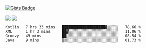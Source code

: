 

[![Gists Badge](https://badges.pufler.dev/gists/esabook)](https://gist.github.com/mine) 
<p>
<img align="center" src="https://github-readme-stats.anuraghazra1.vercel.app/api/top-langs/?username=esabook&layout=compact&theme=merko&count_private=true&langs_count=20"/>
<img align="center" src="https://github-readme-stats.anuraghazra1.vercel.app/api?username=esabook&show_icons=true&include_all_commits=true&theme=merko&count_private=true&custom_title=Github stats"/>
</p>
<!--START_SECTION:waka-->

```text
Kotlin   7 hrs 33 mins   ███████████████████▓░░░░░   78.66 %
XML      1 hr 3 mins     ██▓░░░░░░░░░░░░░░░░░░░░░░   11.06 %
Groovy   49 mins         ██░░░░░░░░░░░░░░░░░░░░░░░   08.54 %
Java     9 mins          ▒░░░░░░░░░░░░░░░░░░░░░░░░   01.73 %
```

<!--END_SECTION:waka-->




<!--
**esabook/esabook** is a ✨ _special_ ✨ repository because its `README.md` (this file) appears on your GitHub profile.

Here are some ideas to get you started:

- 🔭 I’m currently working on ...
- 🌱 I’m currently learning ...
- 👯 I’m looking to collaborate on ...
- 🤔 I’m looking for help with ...
- 💬 Ask me about ...
- 📫 How to reach me: ...
- 😄 Pronouns: ...
- ⚡ Fun fact: ...
-->
